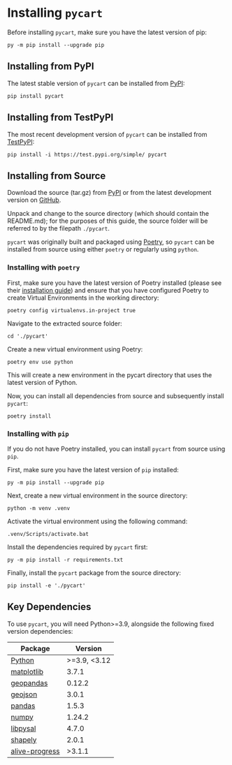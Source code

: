# Installing `pycart`

Before installing `pycart`, make sure you have the latest version of pip:
```pycon
py -m pip install --upgrade pip
```

## Installing from PyPI
The latest stable version of `pycart` can be installed from [PyPI](https://pypi.org/project/pycart/):

```pycon
pip install pycart
```

## Installing from TestPyPI
The most recent development version of `pycart` can be installed from [TestPyPI](https://test.pypi.org/project/pycart/):

```pycon
pip install -i https://test.pypi.org/simple/ pycart
```

## Installing from Source
Download the source (tar.gz) from [PyPI](https://pypi.org/project/pycart/) or from the latest development version on 
[GitHub](https://github.com/ARundle01/ecmm428-pycart/tree/dev).

Unpack and change to the source directory (which should contain the README.md); for the purposes of this guide, 
the source folder will be referred to by the filepath `./pycart`.

`pycart` was originally built and packaged using [Poetry](https://python-poetry.org/), so `pycart` can be installed 
from source using either `poetry` or regularly using `python`.

### Installing with `poetry`
First, make sure you have the latest version of Poetry installed (please see their 
[installation guide](https://python-poetry.org/docs/)) and ensure that you have configured Poetry 
to create Virtual Environments in the working directory:

```shell
poetry config virtualenvs.in-project true
```

Navigate to the extracted source folder:

```
cd './pycart'
```

Create a new virtual environment using Poetry:
```shell
poetry env use python
```
This will create a new environment in the pycart directory that uses the latest version of Python.

Now, you can install all dependencies from source and subsequently install `pycart`:

```shell
poetry install
```

### Installing with `pip`
If you do not have Poetry installed, you can install `pycart` from source using `pip`.

First, make sure you have the latest version of `pip` installed:
```pycon
py -m pip install --upgrade pip
```

Next, create a new virtual environment in the source directory:
```pycon
python -m venv .venv
```

Activate the virtual environment using the following command:
```pycon
.venv/Scripts/activate.bat
```

Install the dependencies required by `pycart` first:
```pycon
py -m pip install -r requirements.txt
```

Finally, install the `pycart` package from the source directory:
```pycon
pip install -e './pycart'
```

## Key Dependencies
To use `pycart`, you will need Python>=3.9, alongside the following 
fixed version dependencies:

| Package                                                    | Version      |
|------------------------------------------------------------|--------------|
| [Python](https://www.python.org/downloads/)                | >=3.9, <3.12 |
| [matplotlib](https://pypi.org/project/matplotlib/)         | 3.7.1        |
| [geopandas](https://pypi.org/project/geopandas/)           | 0.12.2       |
| [geojson](https://pypi.org/project/geojson/)               | 3.0.1        |
| [pandas](https://pypi.org/project/pandas/)                 | 1.5.3        |
| [numpy](https://pypi.org/project/numpy/)                   | 1.24.2       |
| [libpysal](https://pypi.org/project/libpysal/)             | 4.7.0        |
| [shapely](https://pypi.org/project/shapely/)               | 2.0.1        |
| [alive-progress](https://pypi.org/project/alive-progress/) | >3.1.1       |

